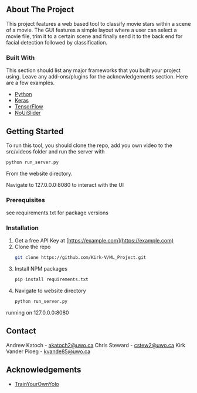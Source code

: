 



<!-- ABOUT THE PROJECT -->
## About The Project

This project features a web based tool to classify movie stars within a scene of a movie. The GUI features a simple layout where a user can select a movie file, trim it to a certain scene and finally send it to the back end for facial detection followed by classification. 


### Built With

This section should list any major frameworks that you built your project using. Leave any add-ons/plugins for the acknowledgements section. Here are a few examples.
* [Python](https://www.python.org/)
* [Keras](https://keras.io/)
* [TensorFlow](https://www.tensorflow.org/)
* [NoUiSlider](https://refreshless.com/nouislider/)



<!-- GETTING STARTED -->
## Getting Started

To run this tool, you should clone the repo, add you own video to the src/videos folder and run the server with

  ```sh
  python run_server.py
  ```
From the website directory.

Navigate to 127.0.0.0:8080 to interact with the UI

### Prerequisites

see requirements.txt for package versions


### Installation

1. Get a free API Key at [https://example.com](https://example.com)
2. Clone the repo
   ```sh
   git clone https://github.com/Kirk-V/ML_Project.git
   ```
3. Install NPM packages
   ```sh
   pip install requirements.txt
   ```
4. Navigate to website directory
   ```sh
   python run_server.py
   ```
running on 127.0.0.0:8080



<!-- CONTACT -->
## Contact 
Andrew Katoch - akatoch2@uwo.ca
Chris Steward - cstew2@uwo.ca
Kirk Vander Ploeg - kvande85@uwo.ca


<!-- ACKNOWLEDGEMENTS -->
## Acknowledgements
* [TrainYourOwnYolo](https://github.com/AntonMu/TrainYourOwnYOLO)